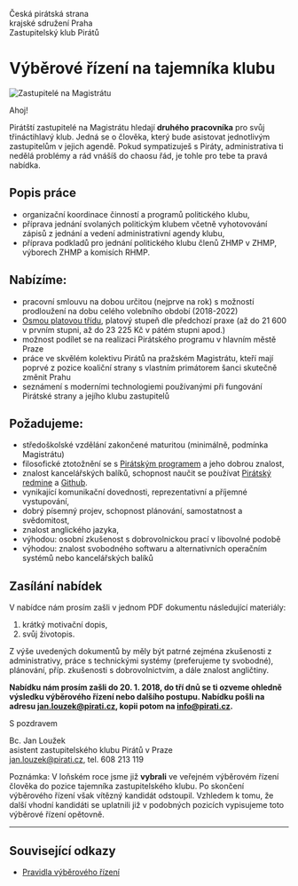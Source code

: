 Česká pirátská strana  
krajské sdružení Praha  
Zastupitelský klub Pirátů

Výběrové řízení na tajemníka klubu
========================

![Zastupitelé na Magistrátu](https://github.com/pirati-cz/KlubPraha/blob/master/materialy/zastupko2.jpg "Zastupitelé na Magistrátu")

Ahoj!

Pirátští zastupitelé na Magistrátu hledají **druhého pracovníka** pro svůj třináctihlavý klub. Jedná se o člověka, který bude asistovat jednotlivým zastupitelům v jejich agendě. Pokud sympatizuješ s Piráty, administrativa ti nedělá problémy a rád vnášíš do chaosu řád, je tohle pro tebe ta pravá nabídka. 

## Popis práce

* organizační koordinace činností a programů politického klubu,
* příprava jednání svolaných politickým klubem včetně vyhotovování zápisů z jednání a vedení administrativní agendy klubu,
* příprava podkladů pro jednání politického klubu členů ZHMP v ZHMP, výborech ZHMP a komisích RHMP.

## Nabízíme:

* pracovní smlouvu na dobou určitou (nejprve na rok) s možností prodloužení na dobu celého volebního období (2018-2022)
* [Osmou platovou třídu](https://www.vimvic.cz/upload/thumbnails/image-1140--fit-10944.png), platový stupeň dle předchozí praxe (až do 21 600 v prvním stupni, až do 23 225 Kč v pátém stupni apod.)
* možnost podílet se na realizaci Pirátského programu v hlavním městě Praze
* práce ve skvělém kolektivu Pirátů na pražském Magistrátu, kteří mají poprvé z pozice koaliční strany s vlastním primátorem šanci skutečně změnit Prahu
* seznámení s moderními technologiemi používanými při fungování Pirátské strany a jejího klubu zastupitelů

## Požadujeme:

* středoškolské vzdělání zakončené maturitou (minimálně, podmínka Magistrátu)
* filosofické ztotožnění se s [Pirátským programem][program] a jeho dobrou znalost,
* znalost kancelářských balíků, schopnost naučit se používat [Pirátský redmine][redmine] a [Github][github]. 
* vynikající komunikační dovednosti, reprezentativní a příjemné vystupování,
* dobrý písemný projev, schopnost plánování, samostatnost a svědomitost,
* znalost anglického jazyka,
* výhodou: osobní zkušenost s dobrovolnickou prací v libovolné podobě
* výhodou: znalost svobodného softwaru a alternativních operačním systémů nebo kancelářských balíků


[program]: https://www.pirati.cz/program/start
[redmine]: https://redmine.pirati.cz/
[github]: https://github.com/

## Zasílání nabídek

V nabídce nám prosím zašli v jednom PDF dokumentu následující materiály: 

1. krátký motivační dopis,
2. svůj životopis.

Z výše uvedených dokumentů by měly být patrné zejména zkušenosti z administrativy, práce s technickými systémy (preferujeme ty svobodné), plánování, příp. zkušenosti s dobrovolnictvím, a dále znalost angličtiny.

**Nabídku nám prosím zašli do 20. 1. 2018, do tří dnů se ti ozveme ohledně výsledku výběrového řízení nebo dalšího postupu. Nabídku pošli na adresu <jan.louzek@pirati.cz>, kopii potom na <info@pirati.cz>.**

S pozdravem 

Bc. Jan Loužek  
asistent zastupitelského klubu Pirátů v Praze  
<jan.louzek@pirati.cz>, tel. 608 213 119

Poznámka: V loňském roce jsme již **vybrali** ve veřejném výběrovém řízení člověka do pozice tajemníka zastupitelského klubu. Po skončení výběrového řízení však vítězný kandidát odstoupil. Vzhledem k tomu, že další vhodní kandidáti se uplatnili již v podobných pozicích vypisujeme toto výběrové řízení opětovně. 

----

## Související odkazy

* [Pravidla výběrového řízení](pravidla.md)
